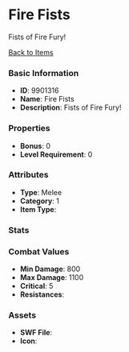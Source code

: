 # Fire Fists

Fists of Fire Fury!

[Back to Items](../items.md)

### Basic Information

- **ID**: 9901316
- **Name**: Fire Fists
- **Description**: Fists of Fire Fury!

### Properties

- **Bonus**: 0
- **Level Requirement**: 0

### Attributes

- **Type**: Melee
- **Category**: 1
- **Item Type**: 

### Stats


### Combat Values

- **Min Damage**: 800
- **Max Damage**: 1100
- **Critical**: 5
- **Resistances**: 

### Assets

- **SWF File**: 
- **Icon**: 

